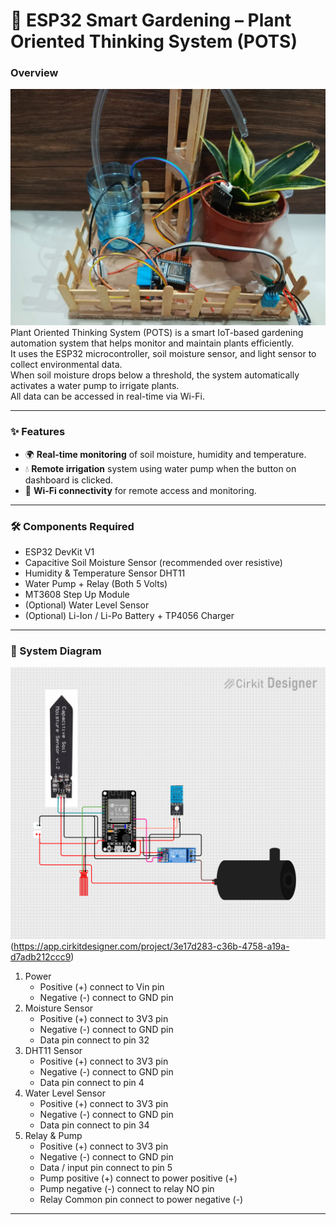 # 🌱 ESP32 Smart Gardening – Plant Oriented Thinking System (POTS)

### Overview
![Main POTS](Images/Project_irl.jpg "POTS")
Plant Oriented Thinking System (POTS) is a smart IoT-based gardening automation system that helps monitor and maintain plants efficiently.  
It uses the ESP32 microcontroller, soil moisture sensor, and light sensor to collect environmental data.  
When soil moisture drops below a threshold, the system automatically activates a water pump to irrigate plants.  
All data can be accessed in real-time via Wi-Fi.

---

### ✨ Features
- 🌍 **Real-time monitoring** of soil moisture, humidity and temperature.  
- 💧 **Remote irrigation** system using water pump when the button on dashboard is clicked.  
- 📶 **Wi-Fi connectivity** for remote access and monitoring.

---

### 🛠 Components Required
- ESP32 DevKit V1
- Capacitive Soil Moisture Sensor (recommended over resistive)  
- Humidity & Temperature Sensor DHT11
- Water Pump + Relay (Both 5 Volts)
- MT3608 Step Up Module
- (Optional) Water Level Sensor
- (Optional) Li-Ion / Li-Po Battery + TP4056 Charger

---

### 📐 System Diagram
![Diagram](Images/Schematic.png "Diagram")
(https://app.cirkitdesigner.com/project/3e17d283-c36b-4758-a19a-d7adb212ccc9)

1. Power
   - Positive (+) connect to Vin pin
   - Negative (-) connect to GND pin
2. Moisture Sensor
   - Positive (+) connect to 3V3 pin
   - Negative (-) connect to GND pin
   - Data pin connect to pin 32
3. DHT11 Sensor
   - Positive (+) connect to 3V3 pin
   - Negative (-) connect to GND pin
   - Data pin connect to pin 4
4. Water Level Sensor
   - Positive (+) connect to 3V3 pin
   - Negative (-) connect to GND pin
   - Data pin connect to pin 34
5. Relay & Pump
   - Positive (+) connect to 3V3 pin
   - Negative (-) connect to GND pin
   - Data / input pin connect to pin 5
   - Pump positive (+) connect to power positive (+)
   - Pump negative (-) connect to relay NO pin
   - Relay Common pin connect to power negative (-)

---

